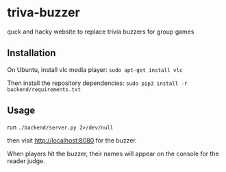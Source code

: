 # triva-buzzer
quck and hacky website to replace trivia buzzers for group games

## Installation
On Ubuntu, install vlc media player:
`sudo apt-get install vlc`

Then install the repository dependencies:
`sudo pip3 install -r backend/requirements.txt`

## Usage
run `./backend/server.py 2>/dev/null`

then visit [http://localhost:8080](http://localhost:8080) for the buzzer.

When players hit the buzzer, their names will appear on the console for the reader judge.
